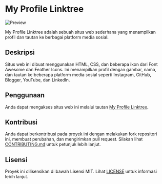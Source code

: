 # My Profile Linktree

![Preview](screenshot.png)

My Profile Linktree adalah sebuah situs web sederhana yang menampilkan profil dan tautan ke berbagai platform media sosial.

## Deskripsi

Situs web ini dibuat menggunakan HTML, CSS, dan beberapa ikon dari Font Awesome dan Feather Icons. Ini menampilkan profil dengan gambar, nama, dan tautan ke beberapa platform media sosial seperti Instagram, GitHub, Blogger, YouTube, dan LinkedIn.

## Penggunaan

Anda dapat mengakses situs web ini melalui tautan [My Profile Linktree](https://your-username.github.io/my-profile-linktree).

## Kontribusi

Anda dapat berkontribusi pada proyek ini dengan melakukan fork repositori ini, membuat perubahan, dan mengirimkan pull request. Silakan lihat [CONTRIBUTING.md](CONTRIBUTING.md) untuk petunjuk lebih lanjut.

## Lisensi

Proyek ini dilisensikan di bawah Lisensi MIT. Lihat [LICENSE](LICENSE) untuk informasi lebih lanjut.
